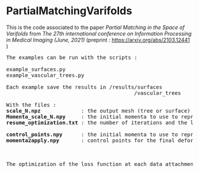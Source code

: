 # PartialMatchingVarifolds
This is the code associated to the paper *Partial Matching in the Space of Varifolds* from *The 27th international conference on Information Processing in Medical Imaging (June, 2021)* (preprint : https://arxiv.org/abs/2103.12441 )

<pre>
The examples can be run with the scripts :<br/>
example_surfaces.py 
example_vascular_trees.py 

Each example save the results in /results/surfaces 
                                         /vascular_trees 
                                         
With the files :  
<strong>scale_N.npz</strong>             : the output mesh (tree or surface) of the deformation at the different data attachment scales <strong>N</strong>. 
<strong>Momenta_scale_N.npy</strong>     : the initial momenta to use to reproduce the deformation at the different data attachment scales <strong>N</strong>. 
<strong>resume_optimization.txt</strong> : the number of iterations and the loss function value at each data attachment scale <strong>N</strong>.  

<strong>control_points.npy</strong>      : the initial momenta to use to reproduce final deformation. 
<strong>momenta2apply.npy</strong>       : control points for the final deformation.  



The optimization of the loss function at each data attachment scale is monitored and saved in /results/surfaces/dict_resume_opt/ 
</pre>
